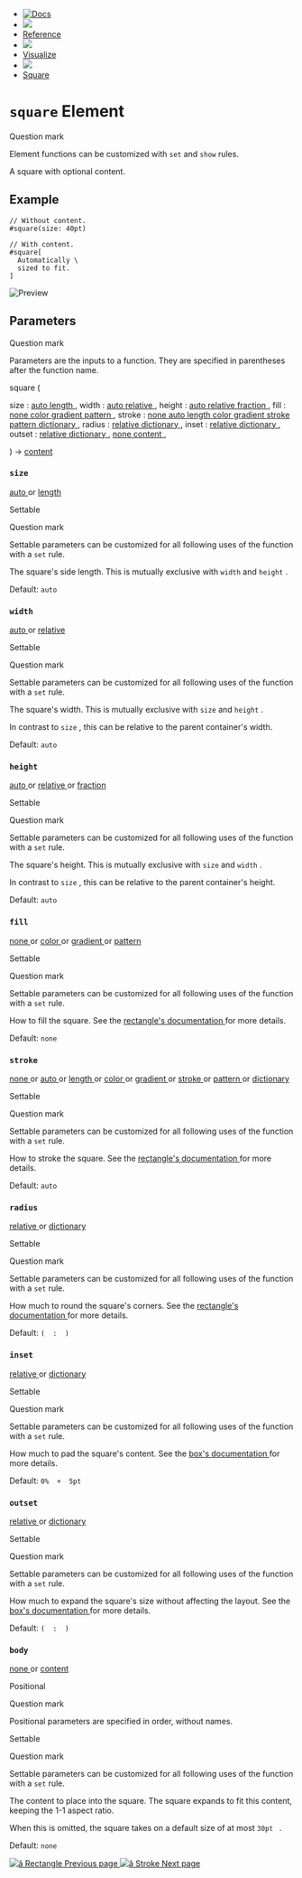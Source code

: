   * [ ![Docs](/assets/icons/16-docs-dark.svg) ](/docs)
  * ![](/assets/icons/16-arrow-right.svg)
  * [ Reference ](/docs/reference/)
  * ![](/assets/icons/16-arrow-right.svg)
  * [ Visualize ](/docs/reference/visualize/)
  * ![](/assets/icons/16-arrow-right.svg)
  * [ Square ](/docs/reference/visualize/square/)

#  ` square ` Element

Question mark

Element functions can be customized with ` set ` and  ` show ` rules.

A square with optional content.

##  Example

    
    
    // Without content.
    #square(size: 40pt)
    
    // With content.
    #square[
      Automatically \
      sized to fit.
    ]
    

![Preview](/assets/docs/DjWoCmaGrn_miIIjOqjv7gAAAAAAAAAA.png)

##  Parameters

Question mark

Parameters are the inputs to a function. They are specified in parentheses
after the function name.

square  (

size  :  [ auto ](/docs/reference/foundations/auto/) [ length
](/docs/reference/layout/length/) ,  width  :  [ auto
](/docs/reference/foundations/auto/) [ relative
](/docs/reference/layout/relative/) ,  height  :  [ auto
](/docs/reference/foundations/auto/) [ relative
](/docs/reference/layout/relative/) [ fraction
](/docs/reference/layout/fraction/) ,  fill  :  [ none
](/docs/reference/foundations/none/) [ color
](/docs/reference/visualize/color/) [ gradient
](/docs/reference/visualize/gradient/) [ pattern
](/docs/reference/visualize/pattern/) ,  stroke  :  [ none
](/docs/reference/foundations/none/) [ auto
](/docs/reference/foundations/auto/) [ length
](/docs/reference/layout/length/) [ color ](/docs/reference/visualize/color/)
[ gradient ](/docs/reference/visualize/gradient/) [ stroke
](/docs/reference/visualize/stroke/) [ pattern
](/docs/reference/visualize/pattern/) [ dictionary
](/docs/reference/foundations/dictionary/) ,  radius  :  [ relative
](/docs/reference/layout/relative/) [ dictionary
](/docs/reference/foundations/dictionary/) ,  inset  :  [ relative
](/docs/reference/layout/relative/) [ dictionary
](/docs/reference/foundations/dictionary/) ,  outset  :  [ relative
](/docs/reference/layout/relative/) [ dictionary
](/docs/reference/foundations/dictionary/) ,  [ none
](/docs/reference/foundations/none/) [ content
](/docs/reference/foundations/content/) ,

)  -> [ content ](/docs/reference/foundations/content/)

###  ` size `

[ auto ](/docs/reference/foundations/auto/) or  [ length
](/docs/reference/layout/length/)

Settable

Question mark

Settable parameters can be customized for all following uses of the function
with a ` set ` rule.

The square's side length. This is mutually exclusive with ` width ` and `
height ` .

Default: ` auto  `

###  ` width `

[ auto ](/docs/reference/foundations/auto/) or  [ relative
](/docs/reference/layout/relative/)

Settable

Question mark

Settable parameters can be customized for all following uses of the function
with a ` set ` rule.

The square's width. This is mutually exclusive with ` size ` and ` height ` .

In contrast to ` size ` , this can be relative to the parent container's
width.

Default: ` auto  `

###  ` height `

[ auto ](/docs/reference/foundations/auto/) or  [ relative
](/docs/reference/layout/relative/) or  [ fraction
](/docs/reference/layout/fraction/)

Settable

Question mark

Settable parameters can be customized for all following uses of the function
with a ` set ` rule.

The square's height. This is mutually exclusive with ` size ` and ` width ` .

In contrast to ` size ` , this can be relative to the parent container's
height.

Default: ` auto  `

###  ` fill `

[ none ](/docs/reference/foundations/none/) or  [ color
](/docs/reference/visualize/color/) or  [ gradient
](/docs/reference/visualize/gradient/) or  [ pattern
](/docs/reference/visualize/pattern/)

Settable

Question mark

Settable parameters can be customized for all following uses of the function
with a ` set ` rule.

How to fill the square. See the [ rectangle's documentation
](/docs/reference/visualize/rect/#parameters-fill) for more details.

Default: ` none  `

###  ` stroke `

[ none ](/docs/reference/foundations/none/) or  [ auto
](/docs/reference/foundations/auto/) or  [ length
](/docs/reference/layout/length/) or  [ color
](/docs/reference/visualize/color/) or  [ gradient
](/docs/reference/visualize/gradient/) or  [ stroke
](/docs/reference/visualize/stroke/) or  [ pattern
](/docs/reference/visualize/pattern/) or  [ dictionary
](/docs/reference/foundations/dictionary/)

Settable

Question mark

Settable parameters can be customized for all following uses of the function
with a ` set ` rule.

How to stroke the square. See the [ rectangle's documentation
](/docs/reference/visualize/rect/#parameters-stroke) for more details.

Default: ` auto  `

###  ` radius `

[ relative ](/docs/reference/layout/relative/) or  [ dictionary
](/docs/reference/foundations/dictionary/)

Settable

Question mark

Settable parameters can be customized for all following uses of the function
with a ` set ` rule.

How much to round the square's corners. See the [ rectangle's documentation
](/docs/reference/visualize/rect/#parameters-radius) for more details.

Default: ` (  :  )  `

###  ` inset `

[ relative ](/docs/reference/layout/relative/) or  [ dictionary
](/docs/reference/foundations/dictionary/)

Settable

Question mark

Settable parameters can be customized for all following uses of the function
with a ` set ` rule.

How much to pad the square's content. See the [ box's documentation
](/docs/reference/layout/box/#parameters-inset) for more details.

Default: ` 0%  +  5pt  `

###  ` outset `

[ relative ](/docs/reference/layout/relative/) or  [ dictionary
](/docs/reference/foundations/dictionary/)

Settable

Question mark

Settable parameters can be customized for all following uses of the function
with a ` set ` rule.

How much to expand the square's size without affecting the layout. See the [
box's documentation ](/docs/reference/layout/box/#parameters-outset) for more
details.

Default: ` (  :  )  `

###  ` body `

[ none ](/docs/reference/foundations/none/) or  [ content
](/docs/reference/foundations/content/)

Positional

Question mark

Positional parameters are specified in order, without names.

Settable

Question mark

Settable parameters can be customized for all following uses of the function
with a ` set ` rule.

The content to place into the square. The square expands to fit this content,
keeping the 1-1 aspect ratio.

When this is omitted, the square takes on a default size of at most ` 30pt  `
.

Default: ` none  `

[ ![â](/assets/icons/16-arrow-right.svg) Rectangle  Previous page
](/docs/reference/visualize/rect/) [ ![â](/assets/icons/16-arrow-right.svg)
Stroke  Next page  ](/docs/reference/visualize/stroke/)


